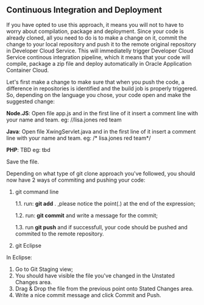 ## Continuous Integration and Deployment ##

If you have opted to use this approach, it means you will not to have to worry about compilation, package and deployment. 
Since your code is already cloned, all you need to do is to make a change on it, commit the change to your local repository and push it to the remote original repository in Developer Cloud Service. This will immediatelly trigger Developer Cloud Service continous integration pipeline, which it means that your code will compile, package a zip file and deploy automatically in Oracle Application Container Cloud.

Let's first make a change to make sure that when you push the code, a difference in repositories is identified and the build job is properly triggered.
So, depending on the language you chose, your code open and make the suggested change:

**Node.JS**: Open file app.js and in the first line of it insert a comment line with your name and team. 
            eg: //lisa.jones red team

**Java**: Open file XwingServlet.java and in the first line of it insert a comment line with your name and team. 
            eg: /* lisa.jones red team*/

**PHP**: TBD
            eg: tbd

Save the file.

Depending on what type of git clone approach you've followed, you should now have 2 ways of commiting and pushing your code:

1. git command line

    1.1. run: **git add** .     ,please notice the point(.) at the end of the expression;

    1.2. run: **git commit**     and write a message for the commit;

    1.3. run  **git push**       and if successfull, your code should be pushed and commited to the remote repository.
    

2. git Eclipse 

  In Eclipse:
  1. Go to Git Staging view; 
  2. You should have visible the file you've changed in the Unstated Changes area. 
  3. Drag & Drop the file from the previous point onto Stated Changes area. 
  4. Write a nice commit message and click Commit and Push.
